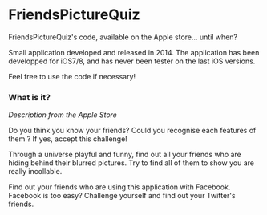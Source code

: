 # FriendsPictureQuiz
FriendsPictureQuiz's code, available on the Apple store... until when?

Small application developed and released in 2014. The application has been developped for iOS7/8, and has never been tester on the last iOS versions.

Feel free to use the code if necessary!

### What is it?

*Description from the Apple Store*

Do you think you know your friends? Could you recognise each features of them ? If yes, accept this challenge!

Through a universe playful and funny, find out all your friends who are hiding behind their blurred pictures. Try to find all of them to show you are really incollable.

Find out your friends who are using this application with Facebook. Facebook is too easy? Challenge yourself and find out your Twitter's friends.
